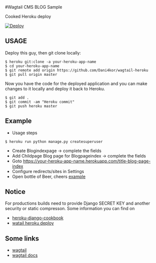 #Wagtail CMS BLOG Sample 


Cooked Heroku deploy

[![Deploy](https://www.herokucdn.com/deploy/button.png)](https://heroku.com/deploy?template=https://github.com/dani4kor/wagtail-heroku)

## USAGE
Deploy this guy, then git clone locally:

```
$ heroku git:clone -a your-heroku-app-name
$ cd your-heroku-app-name
$ git remote add origin https://github.com/Dani4kor/wagtail-heroku
$ git pull origin master
```
Now you have the code for the deployed application and you can make changes to it locally and deploy it back to Heroku.

```
$ git add .
$ git commit -am "Heroku commit"
$ git push heroku master

```



Example
----------
- Usage steps

`$ heroku run python manage.py createsuperuser`

- Create Blogindexpage -> complete the fields
- Add Childpage Blog page for Blogpageindex -> complete the fields
- Goto https://your-heroku-app-name.herokuapp.com/title-blog-page-index
- Configure redirects/sites in Settings
- Open bottle of Beer, cheers 
[example](https://it4humans.herokuapp.com)


Notice
----------

For productions builds need to provide Django SECRET KEY and another security or static compresson.
Some information you can find on 
* [heroku-django-cookbook](https://github.com/nigma/heroku-django-cookbook)
* [watail heroku deploy](https://wagtail.io/blog/deploying-wagtail-heroku)

Some links
----------
- [wagtail](https://wagtail.io/)
- [wagtail docs](http://docs.wagtail.io/en/v1.7/getting_started/tutorial.html)









